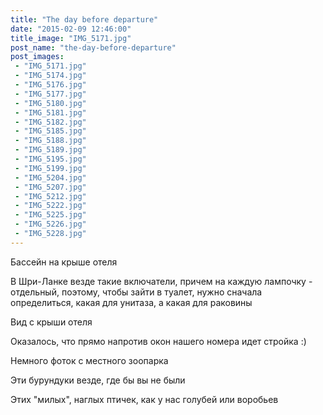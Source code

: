```yaml
---
title: "The day before departure"
date: "2015-02-09 12:46:00"
title_image: "IMG_5171.jpg"
post_name: "the-day-before-departure"
post_images: 
 - "IMG_5171.jpg"
 - "IMG_5174.jpg"
 - "IMG_5176.jpg"
 - "IMG_5177.jpg"
 - "IMG_5180.jpg"
 - "IMG_5181.jpg"
 - "IMG_5182.jpg"
 - "IMG_5185.jpg"
 - "IMG_5188.jpg"
 - "IMG_5189.jpg"
 - "IMG_5195.jpg"
 - "IMG_5199.jpg"
 - "IMG_5204.jpg"
 - "IMG_5207.jpg"
 - "IMG_5212.jpg"
 - "IMG_5222.jpg"
 - "IMG_5225.jpg"
 - "IMG_5226.jpg"
 - "IMG_5228.jpg"
---
```


Бассейн на крыше отеля


В Шри-Ланке везде такие включатели, причем на каждую лампочку - отдельный, поэтому, чтобы зайти в туалет, нужно сначала определиться, какая для унитаза, а какая для раковины


Вид с крыши отеля






Оказалось, что прямо напротив окон нашего номера идет стройка :)




Немного фоток с местного зоопарка




Эти бурундуки везде, где бы вы не были


















Этих "милых", наглых птичек, как у нас голубей или воробьев
